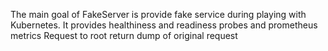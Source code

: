 The main goal of FakeServer is provide fake service during playing with Kubernetes. It provides healthiness and readiness probes and prometheus metrics Request to root return dump of original request